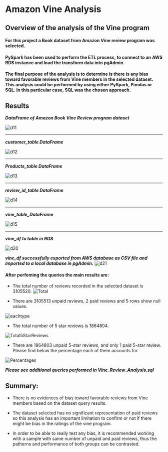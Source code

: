 # Amazon Vine Analysis

## Overview of the analysis of the Vine program
#### For this project a Book dataset from Amazon Vine review program was selected. 
#### PySpark has been used to perform the ETL process, to connect to an AWS RDS instance and load the transform data into pgAdmin. 
#### The final purpose of the analysis is to determine is there is any bias toward favorable reviews from Vine members in the selected dataset.  This analysis could be performed by using either PySpark, Pandas or SQL. In this particular case, SQL was the chosen approach. 

## Results

***DataFrame of Amazon Book Vine Review program dataset***

![d11](https://github.com/Connectime4ever/Amazon_Vine_Analysis/blob/main/d11.png)

---
***customer_table DataFrame***

![d12](https://github.com/Connectime4ever/Amazon_Vine_Analysis/blob/main/d12.png)

---
***Products_table DataFrame*** 

![d13](https://github.com/Connectime4ever/Amazon_Vine_Analysis/blob/main/d13.png)

---

***review_id_table DataFrame***

![d14](https://github.com/Connectime4ever/Amazon_Vine_Analysis/blob/main/d14.png)

---

***vine_table_DataFrame***

![d15](https://github.com/Connectime4ever/Amazon_Vine_Analysis/blob/main/d15.png)

---

***vine_df to table in RDS***

![d20](https://github.com/Connectime4ever/Amazon_Vine_Analysis/blob/main/d20.png)


***vine_df successfully exported from AWS database as CSV file and imported to a local database in pgAdmin.***
![d21](https://github.com/Connectime4ever/Amazon_Vine_Analysis/blob/main/d21.png)


#### After perfoming the queries the main results are:

+ The total number of reviews recorded in the selected dataset is 3105520.
![Total](https://github.com/Connectime4ever/Amazon_Vine_Analysis/blob/main/Total.png)

+ There are 3105513 unpaid reviews, 2 paid reviews and 5 rows show null values.

![eachtype](https://github.com/Connectime4ever/Amazon_Vine_Analysis/blob/main/eachtype.png)


+  The total number of 5 star reviews is 1864804.

![Total5StarReviews](https://github.com/Connectime4ever/Amazon_Vine_Analysis/blob/main/Total5StarReviews.png)

+ There are 1864803 unpaid 5-star reviews, and only 1 paid 5-star review. Please find below the percentage each of them accounts for.

![Percentages](https://github.com/Connectime4ever/Amazon_Vine_Analysis/blob/main/Percentages.png)

***Please see additional queries performed in Vine_Review_Analysis.sql***


## Summary:

+ There is no evidences of bias toward favorable reviews from Vine members based on the dataset query results. 

+ The dataset selected has no significant representation of paid reviews so this analysis has an important limitation to confirm or not if there might be bias in the ratings of the vine program.

+ In order to be able to really test any bias, it is recommended working with a sample with same number of unpaid and paid reviews, thus the patherns and performance of both groups can be contrasted.


